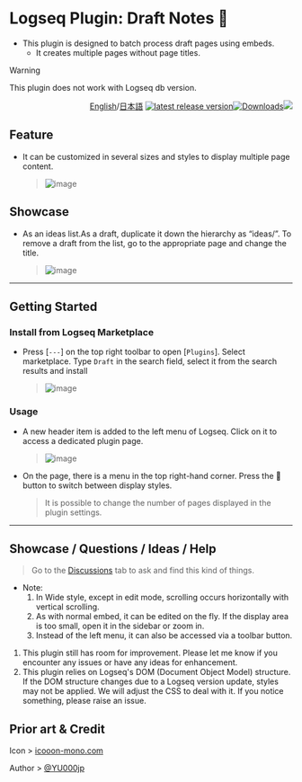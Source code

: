 # Logseq Plugin: Draft Notes 📝

- This plugin is designed to batch process draft pages using embeds.
  - It creates multiple pages without page titles.

> [!WARNING]
This plugin does not work with Logseq db version.

<div align="right">

[English](https://github.com/YU000jp/logseq-plugin-draft-notes/)/[日本語](https://github.com/YU000jp/logseq-plugin-draft-notes/blob/main/readme.ja.md) [![latest release version](https://img.shields.io/github/v/release/YU000jp/logseq-plugin-draft-notes)](https://github.com/YU000jp/logseq-plugin-draft-notes/releases)[![Downloads](https://img.shields.io/github/downloads/YU000jp/logseq-plugin-draft-notes/total.svg)](https://github.com/YU000jp/logseq-plugin-draft-notes/releases)<!-- Published 2023 --><a href="https://www.buymeacoffee.com/yu000japan"><img src="https://img.buymeacoffee.com/button-api/?text=Buy me a pizza&emoji=🍕&slug=yu000japan&button_colour=FFDD00&font_colour=000000&font_family=Poppins&outline_colour=000000&coffee_colour=ffffff" /></a>
</div>

## Feature

- It can be customized in several sizes and styles to display multiple page content.
  > ![image](https://github.com/user-attachments/assets/246bc3cb-f2dc-44ad-a8fa-d688d18df3ef)

## Showcase

- As an ideas list.As a draft, duplicate it down the hierarchy as “ideas/”. To remove a draft from the list, go to the appropriate page and change the title.
  > ![image](https://github.com/user-attachments/assets/717b7c19-a0a1-4ef5-a5ac-d0a1c34cb826)

---

## Getting Started

### Install from Logseq Marketplace

- Press [`---`] on the top right toolbar to open [`Plugins`]. Select marketplace. Type `Draft` in the search field, select it from the search results and install
  > ![image](https://github.com/user-attachments/assets/a4c07385-f5eb-4771-b424-3256dea41641)

### Usage

- A new header item is added to the left menu of Logseq. Click on it to access a dedicated plugin page.
  > ![image](https://github.com/user-attachments/assets/769446f1-ed88-4c61-8f50-180e5ea49cae)

- On the page, there is a menu in the top right-hand corner. Press the 🎨 button to switch between display styles.
  > It is possible to change the number of pages displayed in the plugin settings.

---

## Showcase / Questions / Ideas / Help

> Go to the [Discussions](https://github.com/YU000jp/logseq-plugin-draft-notes/discussions) tab to ask and find this kind of things.
- Note:
  1. In Wide style, except in edit mode, scrolling occurs horizontally with vertical scrolling.
  1. As with normal embed, it can be edited on the fly. If the display area is too small, open it in the sidebar or zoom in.
  1. Instead of the left menu, it can also be accessed via a toolbar button.
1. This plugin still has room for improvement. Please let me know if you encounter any issues or have any ideas for enhancement.
1. This plugin relies on Logseq's DOM (Document Object Model) structure. If the DOM structure changes due to a Logseq version update, styles may not be applied. We will adjust the CSS to deal with it. If you notice something, please raise an issue.

## Prior art & Credit

Icon > [icooon-mono.com](https://icooon-mono.com/12033-%e7%bd%b2%e5%90%8d%e3%82%a2%e3%82%a4%e3%82%b3%e3%83%b3/)

Author > [@YU000jp](https://github.com/YU000jp)
